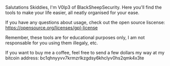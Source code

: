 Salutations Skiddies, I'm V0lp3 of BlackSheepSecurity. Here you'll find the tools to make your life easier, all neatly organised for your ease.

If you have any questions about usage, check out the open source liscense: https://opensource.org/licenses/gpl-license

Remember, these tools are for educational purposes only, I am not responsable for you using them illegaly, etc.

If you want to buy me a coffee, feel free to send a few dollars my way at my bitcoin address: bc1qhnyyvv7krmzrlkzgdsy6khclyv0hs2qmk4x3te
